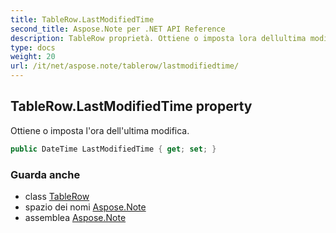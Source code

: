 ```yaml
---
title: TableRow.LastModifiedTime
second_title: Aspose.Note per .NET API Reference
description: TableRow proprietà. Ottiene o imposta lora dellultima modifica.
type: docs
weight: 20
url: /it/net/aspose.note/tablerow/lastmodifiedtime/
---
```

## TableRow.LastModifiedTime property

Ottiene o imposta l'ora dell'ultima modifica.

```csharp
public DateTime LastModifiedTime { get; set; }
```

### Guarda anche

* class [TableRow](../)
* spazio dei nomi [Aspose.Note](../../tablerow/)
* assemblea [Aspose.Note](../../../)



